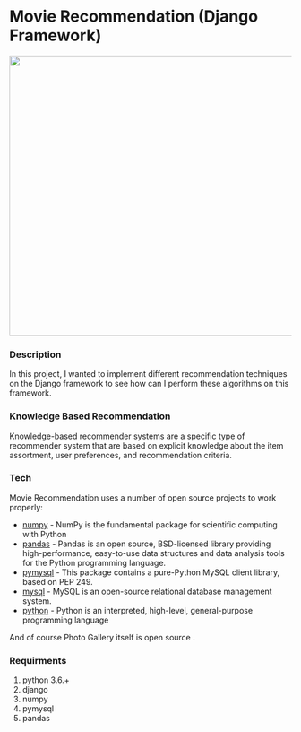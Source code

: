 # Movie Recommendation (Django Framework)
<p align="center">
  <img width="1060" height="500" src="https://miro.medium.com/max/2000/1*dMR3xmufnmKiw4crlisQUA.png">
</p>

### Description
In this project, I wanted to implement different recommendation techniques on the Django framework to see how can I perform these algorithms on this framework.

### Knowledge Based Recommendation
Knowledge-based recommender systems are a specific type of recommender system that are based on explicit knowledge about the item assortment, user preferences, and recommendation criteria.


### Tech

Movie Recommendation uses a number of open source projects to work properly:

* [numpy] - NumPy is the fundamental package for scientific computing with Python
* [pandas] - Pandas is an open source, BSD-licensed library providing high-performance, easy-to-use data structures and data analysis tools for the Python programming language.
* [pymysql] - This package contains a pure-Python MySQL client library, based on PEP 249.
* [mysql] - MySQL is an open-source relational database management system.
* [python] - Python is an interpreted, high-level, general-purpose programming language

And of course Photo Gallery itself is open source .

### Requirments
<ol>
  <li>python 3.6.+ </li>
  <li>django</li>
  <li>numpy</li>
  <li>pymysql</li>
  <li>pandas</li>
</ol>


[//]: # (These are reference links used in the body of this note and get stripped out when the markdown processor does its job. There is no need to format nicely because it shouldn't be seen. Thanks SO - http://stackoverflow.com/questions/4823468/store-comments-in-markdown-syntax)


   [numpy]: <http://www.numpy.org/>
   [pandas]:<https://pandas.pydata.org/>
   [pymysql]:<https://pymysql.readthedocs.io/en/latest/>
   [mysql]:<https://www.mysql.com/>
   [python]:<https://www.python.org/>
